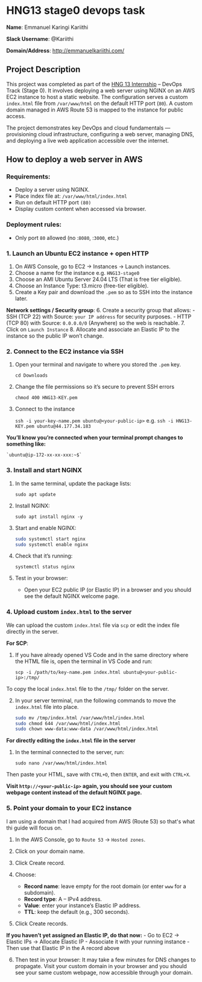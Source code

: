 # HNG13 stage0 devops task

**Name**: Emmanuel Karingi Kariithi

**Slack Username**: @Kariithi

**Domain/Address**: http://emmanuelkariithi.com/

## Project Description
This project was completed as part of the [HNG 13 Internship](https://hng.tech/internship) – DevOps Track (Stage 0). It involves deploying a web server using NGINX on an AWS EC2 instance to host a static website. The configuration serves a custom `index.html` file from `/var/www/html` on the default HTTP port (`80`). A custom domain managed in AWS Route 53 is mapped to the instance for public access.

The project demonstrates key DevOps and cloud fundamentals — provisioning cloud infrastructure, configuring a web server, managing DNS, and deploying a live web application accessible over the internet.
## How to deploy a web server in AWS

### Requirements:
- Deploy a server using NGINX.
- Place index file at: `/var/www/html/index.html`
- Run on default HTTP port `(80)`
- Display custom content when accessed via browser.

### Deployment rules:
- Only port `80` allowed (no :`8080`, :`3000`, etc.)

### 1. Launch an Ubuntu EC2 instance + open HTTP
1. On AWS Console, go to EC2 → Instances → Launch instances.
2. Choose a name for the instance e.g. `HNG13-stage0`
3. Choose an AMI Ubuntu Server 24.04 LTS (That is free tier eligible).
4. Choose an Instance Type: t3.micro (free-tier eligible).
5. Create a Key pair and download the `.pem` so as to SSH into the instance later.

**Network settings / Security group**:
6. Create a security group that allows:
    - SSH (TCP 22) with Source: `your IP address` for security purposes.
    - HTTP (TCP 80) with Source: `0.0.0.0/0` (Anywhere) so the web is reachable.
7. Click on `Launch Instance`
8. Allocate and associate an Elastic IP to the instance so the public IP won’t change.

### 2. Connect to the EC2 instance via SSH
1. Open your terminal and navigate to where you stored the `.pem` key.

    `cd Downloads`

2. Change the file permissions so it’s secure to prevent SSH errors

    `chmod 400 HNG13-KEY.pem`

3. Connect to the instance

    `ssh -i your-key-name.pem ubuntu@<your-public-ip>` e.g. `ssh -i HNG13-KEY.pem ubuntu@44.177.34.183`

**You’ll know you’re connected when your terminal prompt changes to something like:**

    `ubuntu@ip-172-xx-xx-xxx:~$`

### 3. Install and start NGINX
1. In the same terminal, update the package lists:

    `sudo apt update`
2. Install NGINX:

    `sudo apt install nginx -y`

3. Start and enable NGINX:

    ```bash
    sudo systemctl start nginx
    sudo systemctl enable nginx
    ```
4. Check that it’s running:

    `systemctl status nginx`

5. Test in your browser:
    - Open your EC2 public IP (or Elastic IP) in a browser and you should see the default NGINX welcome page.

### 4. Upload custom `index.html` to the server
We can upload the custom `index.html` file via `scp` or edit the index file directly in the server.

**For SCP**:
1. If you have already opened VS Code and in the same directory where the HTML file is, open the terminal in VS Code and run:

    `scp -i /path/to/key-name.pem index.html ubuntu@<your-public-ip>:/tmp/`

To copy the local `index.html` file to the `/tmp/` folder on the server.

2. In your server terminal, run the following commands to move the `index.html` file into place.

    ```bash
    sudo mv /tmp/index.html /var/www/html/index.html
    sudo chmod 644 /var/www/html/index.html
    sudo chown www-data:www-data /var/www/html/index.html
    ```

**For directly editing the `index.html` file in the server**

1. In the terminal connected to the server, run:

    `sudo nano /var/www/html/index.html`

Then paste your HTML, save with `CTRL+O`, then `ENTER`, and exit with `CTRL+X`.

**Visit `http://<your-public-ip>` again, you should see your custom webpage content instead of the default NGINX page.**

### 5. Point your domain to your EC2 instance
I am using a domain that I had acquired from AWS (Route 53) so that's what thi guide will focus on.

1. In the AWS Console, go to `Route 53` → `Hosted zones`.
2. Click on your domain name.
3. Click Create record.
4. Choose:
    - **Record name**: leave empty for the root domain (or enter `www` for a subdomain).
    - **Record type**: A – IPv4 address.
    - **Value**: enter your instance’s Elastic IP address.
    - **TTL**: keep the default (e.g., 300 seconds).

5. Click Create records.

**If you haven’t yet assigned an Elastic IP, do that now:**
    - Go to EC2 → Elastic IPs → Allocate Elastic IP
    - Associate it with your running instance
    - Then use that Elastic IP in the A record above


6. Then test in your browser: It may take a few minutes for DNS changes to propagate. Visit your custom domain in your browser and you should see your same custom webpage, now accessible through your domain.

